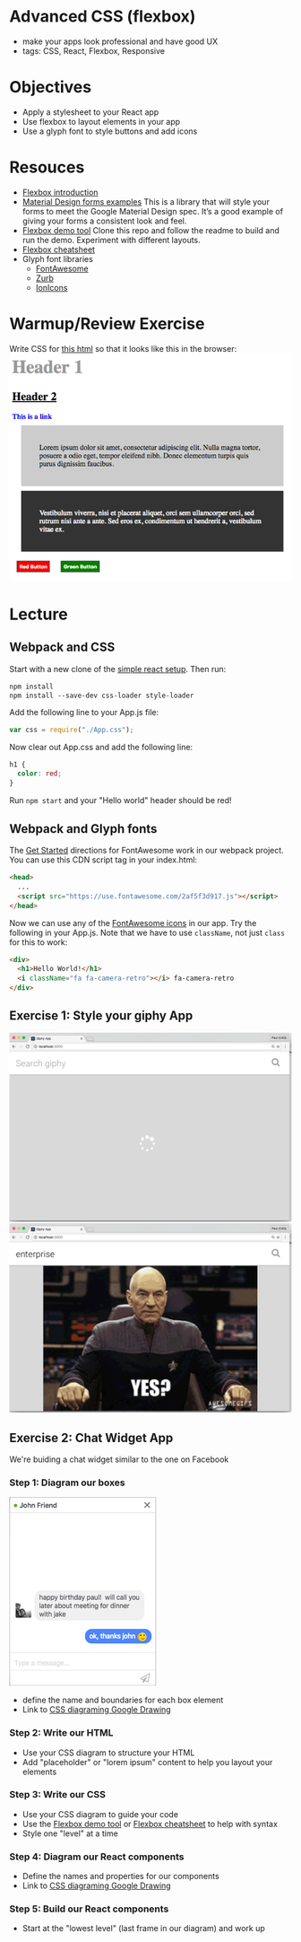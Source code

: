 # Advanced CSS (flexbox)
- make your apps look professional and have good UX
- tags: CSS, React, Flexbox, Responsive

# Objectives
- Apply a stylesheet to your React app
- Use flexbox to layout elements in your app
- Use a glyph font to style buttons and add icons

# Resouces
- [Flexbox introduction](https://css-tricks.com/snippets/css/a-guide-to-flexbox/)
- [Material Design forms examples](https://www.muicss.com/docs/v1/css-js/forms)
  This is a library that will style your forms to meet the Google Material Design spec. It’s a good example of giving your forms a consistent look and feel.
- [Flexbox demo tool](https://github.com/pzhine/flexboxdemo)
  Clone this repo and follow the readme to build and run the demo. Experiment with different layouts.
- [Flexbox cheatsheet](http://apps.workflower.fi/css-cheats/?name=flexbox)
- Glyph font libraries
  - [FontAwesome](http://fontawesome.io/icons/)
  - [Zurb](http://zurb.com/playground/foundation-icon-fonts-3)
  - [IonIcons](http://ionicons.com/)

# Warmup/Review Exercise
Write CSS for [this html](warmup.html) so that it looks like this in the browser:  
![mockup](warmup.png)

# Lecture

## Webpack and CSS
Start with a new clone of the [simple react setup](https://github.com/nmadd/simple-react-setup). Then run:
```
npm install
npm install --save-dev css-loader style-loader
```
Add the following line to your App.js file:
```javascript
var css = require("./App.css");
```
Now clear out App.css and add the following line:
```css
h1 {
  color: red;
}
```
Run `npm start` and your "Hello world" header should be red!

## Webpack and Glyph fonts
The [Get Started](http://fontawesome.io/get-started/) directions for FontAwesome work in our webpack project. You can use this CDN script tag in your index.html:
```html
<head>
  ...
  <script src="https://use.fontawesome.com/2af5f3d917.js"></script>
</head>
```
Now we can use any of the [FontAwesome icons](http://fontawesome.io/icons/) in our app. Try the following in your App.js. Note that we have to use `className`, not just `class` for this to work:
```html
<div>
  <h1>Hello World!</h1>
  <i className="fa fa-camera-retro"></i> fa-camera-retro
</div>
```

## Exercise 1: Style your giphy App
![mockup](giphy1.png) ![mockup](giphy2.png)

## Exercise 2: Chat Widget App
We're buiding a chat widget similar to the one on Facebook

### Step 1: Diagram our boxes
![mockup](widget.png)
- define the name and boundaries for each box element
- Link to [CSS diagraming Google Drawing](https://docs.google.com/drawings/d/1u2aHIdqPMURSsZKUHA0tBlovr9fVyex0WUGC682Bybg/edit?usp=sharing)

### Step 2: Write our HTML
- Use your CSS diagram to structure your HTML
- Add "placeholder" or "lorem ipsum" content to help you layout your elements

### Step 3: Write our CSS
- Use your CSS diagram to guide your code
- Use the [Flexbox demo tool](https://github.com/pzhine/flexboxdemo) or [Flexbox cheatsheet](http://apps.workflower.fi/css-cheats/?name=flexbox) to help with syntax
- Style one "level" at a time

### Step 4: Diagram our React components
- Define the names and properties for our components
- Link to [CSS diagraming Google Drawing](https://docs.google.com/drawings/d/1u2aHIdqPMURSsZKUHA0tBlovr9fVyex0WUGC682Bybg/edit?usp=sharing)

### Step 5: Build our React components
- Start at the "lowest level" (last frame in our diagram) and work up